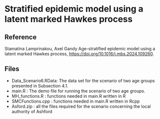 # Stratified epidemic model using a latent marked Hawkes process

## Reference
Stamatina Lamprinakou, Axel Gandy Age-stratified epidemic model using a latent marked Hawkes process, https://doi.org/10.1016/j.mbs.2024.109260. 

## Files
- Data_Scenario6.RData: The data set for the scenario of two age groups presented in Subsection 4.1. 
- main.R : The demo file for running the scenario of two age groups.
- MH_functions.R : functions needed in main.R written in R
- SMCFunctions.cpp : functions needed in main.R written in Rcpp
- Asford.zip : all the files required for the scenario concerning the local authority of Ashford
